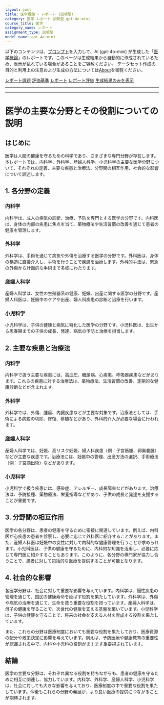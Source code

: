 ```yaml
---
layout: post
title: 医学概論 - レポート (説明型)
category: 医学 レポート 説明型 gpt-4o-mini
course_title: 医学
category_name: レポート
assignment_type: 説明型
model_name: gpt-4o-mini
---
```


以下のコンテンツは、[プロンプト](http://127.0.0.1:8000/generated/医学/gpt-4o-mini/prompt_レポート-説明型.md)を入力して、AI (gpt-4o-mini) が生成した「[医学概論](/contents/医学/)」のレポートです。このページは生成結果から自動的に作成されているため、表示が乱れている場合があることをご容赦ください。
データセット作成の目的と利用上の注意および生成の方法については[About](/About)を御覧ください。

[レポート課題](../レポート課題-説明型)
[評価基準](../評価基準-説明型)
[レポート](../レポート-説明型)
[レポート評価](../レポート評価-説明型)
[生成結果のみを表示](http://127.0.0.1:8000/generated/医学/gpt-4o-mini/レポート-説明型.md)
  

***
***
  
# 医学の主要な分野とその役割についての説明

## はじめに

医学は人間の健康を守るための科学であり、さまざまな専門分野が存在します。本レポートでは、内科学、外科学、産婦人科学、小児科学の主要な医学分野について、それぞれの定義、主要な疾患と治療法、分野間の相互作用、社会的な影響について詳述します。

## 1. 各分野の定義

### 内科学

内科学は、成人の病気の診断、治療、予防を専門とする医学の分野です。内科医は、身体の内部の疾患に焦点を当て、薬物療法や生活習慣の改善を通じて患者の健康を管理します。

### 外科学

外科学は、手術を通じて病気や外傷を治療する医学の分野です。外科医は、身体の構造に直接介入し、手術を行うことで疾患を治療します。外科的手法は、緊急の外傷から計画的な手術まで多岐にわたります。

### 産婦人科学

産婦人科学は、女性の生殖器系の健康、妊娠、出産に関する医学の分野です。産婦人科医は、妊娠中のケアや出産、婦人科疾患の診断と治療を行います。

### 小児科学

小児科学は、子供の健康と病気に特化した医学の分野です。小児科医は、出生から思春期までの子供の成長、発達、病気の予防と治療を担当します。

## 2. 主要な疾患と治療法

### 内科学

内科学で扱う主要な疾患には、高血圧、糖尿病、心疾患、呼吸器疾患などがあります。これらの疾患に対する治療法は、薬物療法、生活習慣の改善、定期的な健康診断などが含まれます。

### 外科学

外科学では、外傷、腫瘍、内臓疾患などが主要な対象です。治療法としては、手術による病変の切除、修復、移植などがあり、外科的介入が必要な場合に行われます。

### 産婦人科学

産婦人科学では、妊娠、高リスク妊娠、婦人科疾患（例：子宮筋腫、卵巣嚢腫）などが主要な疾患です。治療法には、妊娠中の管理、出産方法の選択、手術療法（例：子宮摘出術）などがあります。

### 小児科学

小児科学で扱う疾患には、感染症、アレルギー、成長障害などがあります。治療法は、予防接種、薬物療法、栄養指導などがあり、子供の成長と発達を支援することが重要です。

## 3. 分野間の相互作用

医学の各分野は、患者の健康を守るために密接に関連しています。例えば、内科医が心疾患の患者を診察し、必要に応じて外科医に紹介することがあります。また、産婦人科医は妊娠中の女性に対して内科的な健康管理を行うことが求められます。小児科医は、子供の健康を守るために、内科的な知識を活用し、必要に応じて専門医に紹介することもあります。このように、各分野の専門家が協力し合うことで、患者に対して包括的な医療を提供することが可能となります。

## 4. 社会的な影響

各医学分野は、社会に対して重要な影響を与えています。内科学は、慢性疾患の管理を通じて、国民の健康寿命を延ばす役割を果たしています。外科学は、外傷や病気の治療を通じて、生命を救う重要な役割を担っています。産婦人科学は、母子の健康を守ることで、次世代の健康を支える基盤を築いています。小児科学は、子供の健康を守ることで、将来の社会を支える人材を育成する役割を果たしています。

また、これらの分野は医療制度においても重要な役割を果たしており、医療資源の配分や政策決定に影響を与えています。例えば、予防医療や健康教育の重要性が認識される中で、内科や小児科の役割がますます重要視されています。

## 結論

医学の主要な分野は、それぞれ異なる役割を持ちながらも、患者の健康を守るために相互に関連し、協力しています。内科学、外科学、産婦人科学、小児科学は、社会に対しても大きな影響を与えており、医療制度の中で重要な役割を果たしています。今後もこれらの分野の発展が、より良い医療の提供につながることが期待されます。
